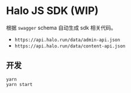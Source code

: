 # Halo JS SDK (WIP)

根据 `swagger` schema 自动生成 sdk 相关代码。

- `https://api.halo.run/data/admin-api.json`
- `https://api.halo.run/data/content-api.json`

## 开发

```
yarn
yarn start
```
